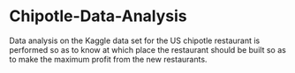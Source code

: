 # Chipotle-Data-Analysis
Data analysis on the Kaggle data set for the US chipotle restaurant is performed so as to know at which place the restaurant should be built so as to make the maximum profit from the new restaurants.
